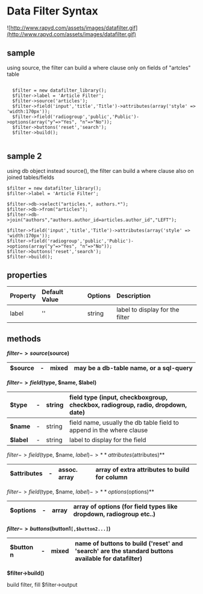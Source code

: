 # Data Filter Syntax #

![http://www.rapyd.com/assets/images/datafilter.gif](http://www.rapyd.com/assets/images/datafilter.gif)

## sample ##

using source, the filter can build a where clause only on fields of "artcles" table

```

  $filter = new datafilter_library();
  $filter->label = 'Article Filter';
  $filter->source('articles');
  $filter->field('input','title','Title')->attributes(array('style' => 'width:170px'));
  $filter->field('radiogroup','public','Public')->options(array("y"=>"Yes", "n"=>"No"));
  $filter->buttons('reset','search');
  $filter->build();


```


## sample 2 ##

using db object instead source(), the filter can build a where clause also on joined tables/fields


```
$filter = new datafilter_library();
$filter->label = 'Article Filter';

$filter->db->select("articles.*, authors.*");
$filter->db->from("articles");
$filter->db->join("authors","authors.author_id=articles.author_id","LEFT");

$filter->field('input','title','Title')->attributes(array('style' => 'width:170px'));
$filter->field('radiogroup','public','Public')->options(array("y"=>"Yes", "n"=>"No"));
$filter->buttons('reset','search');
$filter->build();
```


## properties ##

| **Property** | **Default Value** | **Options** | **Description** |
|:-------------|:------------------|:------------|:----------------|
| label | '' | string | label to display for the filter |


## methods ##
**$filter->source($source)**

| **$source** | - | mixed | may be a db-table name, or a  sql-query |
|:------------|:--|:------|:----------------------------------------|

**$filter->field($type, $name, $label)**

| **$type** | - | string | field type (input, checkboxgroup, checkbox, radiogroup, radio, dropdown, date)  |
|:----------|:--|:-------|:--------------------------------------------------------------------------------|
| **$name** | - | string | field name, usually the db table field to append in the where clause |
| **$label** | - | string | label to display for the field |

$filter->field($type, $name, $label)->**attributes($attributes)**

| **$attributes** | - | assoc. array | array of extra attributes to build for column |
|:----------------|:--|:-------------|:----------------------------------------------|

$filter->field($type, $name, $label)->**options($options)**

| **$options** | - | array | array of options (for field types like dropdown, radiogroup etc..) |
|:-------------|:--|:------|:-------------------------------------------------------------------|

**$filter->buttons($button1`[,$button2...]`)**

| **$button** n | - | mixed | name of buttons to build ('reset' and 'search' are the standard buttons available for datafilter) |
|:--------------|:--|:------|:--------------------------------------------------------------------------------------------------|

**$filter->build()**

build filter, fill $filter->output